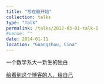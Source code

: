 ```yaml
---
title: "写在最开始"
collection: talks
type: "Talk"
permalink: /talks/2012-03-01-talk-1
#venue: ""
date: 2024-01-11
location: "Guangzhou, Cina"
---
```


一个数学系大一新生的独白

[给看到这个博客的人，给自己](tzepang-yue.github.io/images/wechat.jpg)

